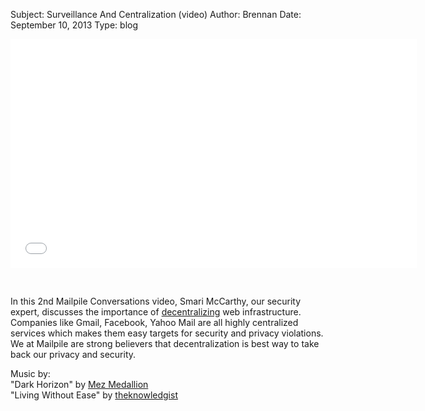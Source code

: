 Subject: Surveillance And Centralization (video)
Author: Brennan
Date: September 10, 2013
Type: blog

<iframe src="//player.vimeo.com/video/74119313?title=0&amp;byline=0&amp;portrait=0&amp;color=be2408" width="650" height="366" frameborder="0" webkitallowfullscreen mozallowfullscreen allowfullscreen></iframe>

<p>&nbsp;</p>

<p>In this 2nd Mailpile Conversations video, Smari McCarthy, our security expert, discusses the importance of <a href="https://en.wikipedia.org/wiki/Decentralization" target="_blank">decentralizing</a> web infrastructure. Companies like Gmail, Facebook, Yahoo Mail are all highly centralized services which makes them easy targets for security and privacy violations. We at Mailpile are strong believers that decentralization is best way to take back our privacy and security.</p>

<p>
Music by:<br>
"Dark Horizon" by <a href="http://mezmedallion.com" target="_blank">Mez Medallion</a><br>
"Living Without Ease" by <a href="http://itunes.apple.com/album/volume-10/id668711123" target="_blank">theknowledgist</a>
</p>
